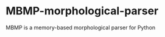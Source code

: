 MBMP-morphological-parser
=========================

MBMP is a memory-based morphological parser for Python